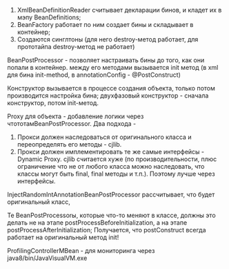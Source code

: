 1. XmlBeanDefinitionReader считывает декларации бинов, и кладет их в мэпу BeanDefinitions;
2. BeanFactory работает по ним создает бины и складывает в контейнер;
3. Создаются синглтоны (для него destroy-метод работает, для  прототайпа destroy-метод не работает)

BeanPostProcessor - позволяет настраивать бины до того, как они попали в контейнер. 
между его методами вызывается init метод 
(в xml для бина init-method, в annotationConfig - @PostConstruct)

Конструктор вызывается в процессе создания объекта, только потом производится настройка бина;
двухфазовый конструктор - сначала конструктор, потом init-метод.

Proxy для объекта - добавление логики через чтототамBeanPostProcessor. 
Два подхода - 
1. Прокси должен наследоваться от оригинального класса и переопределять его методы - cjlib.
2. Прокси должен имплементировать те же самые интерфейсы - Dynamic Proxy. 
cjlib считается хуже (по производительности, плюс ограничение что не от любого класса можно наследовать, 
что классы могут быть final, final методы и т.п.). Поэтому лучше через интерфейсы. 

InjectRandomIntAnnotationBeanPostProcessor рассчитывает, что будет оригинальный класс, 

Те BeanPostProcessorы, которые что-то меняют в классе, должны это делать не на этапе postProcessBeforeInitialization, 
а на этапе postProcessAfterInitialization;
Получается, что postConstruct всегда работает на оригинальный метод init! 

ProfilingControllerMBean - для мониторинга через java8/bin/JavaVisualVM.exe
